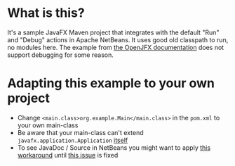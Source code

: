 # What is this?

It's a sample JavaFX Maven project that integrates with the default "Run" and "Debug" actions in Apache NetBeans. It uses good old classpath to run, no modules here. The example from [the OpenJFX documentation](https://openjfx.io/openjfx-docs/#NB-Maven) does not support debugging for some reason.

# Adapting this example to your own project
- Change `<main.class>org.example.Main</main.class>` in the `pom.xml` to your own main-class
- Be aware that your main-class can't extend `javafx.application.Application` [itself](https://openjfx.io/openjfx-docs/#NB-Maven)
- To see JavaDoc / Source in NetBeans you might want to apply [this workaround](https://stackoverflow.com/a/54279814) until [this issue](https://issues.apache.org/jira/browse/NETBEANS-1396?jql=project%20%3D%20NETBEANS%20AND%20text%20~%20javafx) is fixed
